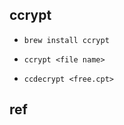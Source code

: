 ## ccrypt

+ `brew install ccrypt`

+ `ccrypt <file name>`
+ `ccdecrypt <free.cpt>`


## ref
<!--Copy right by **@** -->